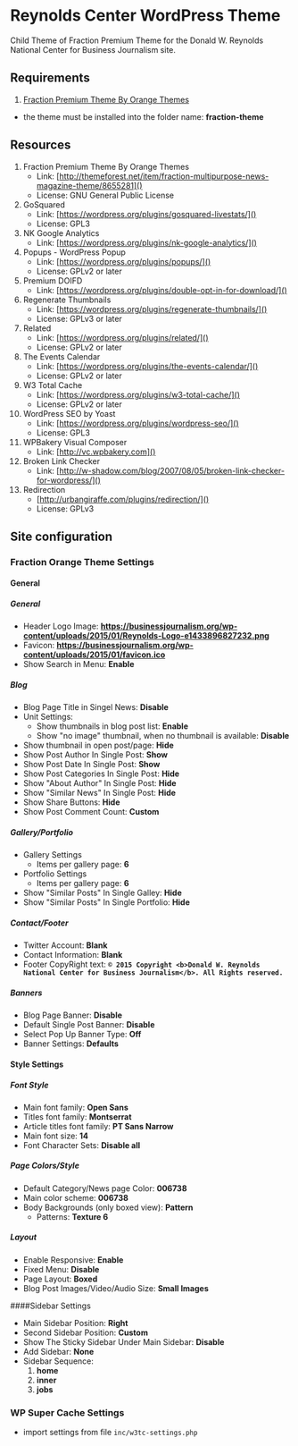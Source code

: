 Reynolds Center WordPress Theme
======

Child Theme of Fraction Premium Theme for the Donald W. Reynolds National Center for Business Journalism site.

## Requirements
1. [Fraction Premium Theme By Orange Themes](http://themeforest.net/item/fraction-multipurpose-news-magazine-theme/8655281)
- the theme must be installed into the folder name: **fraction-theme**

## Resources
1. Fraction Premium Theme By Orange Themes
    * Link: [http://themeforest.net/item/fraction-multipurpose-news-magazine-theme/8655281]()
    * License: GNU General Public License
1. GoSquared
    * Link: [https://wordpress.org/plugins/gosquared-livestats/]()
    * License: GPL3
1. NK Google Analytics
    * Link: [https://wordpress.org/plugins/nk-google-analytics/]()
1. Popups - WordPress Popup
    * Link: [https://wordpress.org/plugins/popups/]()
    * License: GPLv2 or later
1. Premium DOIFD
    * Link: [https://wordpress.org/plugins/double-opt-in-for-download/]()
1. Regenerate Thumbnails
    * Link: [https://wordpress.org/plugins/regenerate-thumbnails/]()
    * License: GPLv3 or later
1. Related
    * Link: [https://wordpress.org/plugins/related/]()
    * License: GPLv2 or later
1. The Events Calendar
    * Link: [https://wordpress.org/plugins/the-events-calendar/]()
    * License: GPLv2 or later
1. W3 Total Cache
    * Link: [https://wordpress.org/plugins/w3-total-cache/]()
    * License: GPLv2 or later
1. WordPress SEO by Yoast
    * Link: [https://wordpress.org/plugins/wordpress-seo/]()
    * License: GPL3
1. WPBakery Visual Composer
    * Link: [http://vc.wpbakery.com]()
1. Broken Link Checker
    * Link: [http://w-shadow.com/blog/2007/08/05/broken-link-checker-for-wordpress/]()
1. Redirection
    * [http://urbangiraffe.com/plugins/redirection/]()
    * License: GPLv3

## Site configuration

### Fraction Orange Theme Settings

#### General

##### General
* Header Logo Image: **https://businessjournalism.org/wp-content/uploads/2015/01/Reynolds-Logo-e1433896827232.png**
* Favicon: **https://businessjournalism.org/wp-content/uploads/2015/01/favicon.ico**
* Show Search in Menu: **Enable**

##### Blog
* Blog Page Title in Singel News: **Disable**
* Unit Settings:
	* Show thumbnails in blog post list: **Enable**
	* Show "no image" thumbnail, when no thumbnail is available: **Disable**
* Show thumbnail in open post/page: **Hide**
* Show Post Author In Single Post: **Show**
* Show Post Date In Single Post: **Show**
* Show Post Categories In Single Post: **Hide**
* Show "About Author" In Single Post: **Hide**
* Show "Similar News" In Single Post: **Hide**
* Show Share Buttons: **Hide**
* Show Post Comment Count: **Custom**

##### Gallery/Portfolio
* Gallery Settings
	* Items per gallery page: **6**
* Portfolio Settings
	* Items per gallery page: **6**
* Show "Similar Posts" In Single Galley: **Hide**
* Show "Similar Posts" In Single Portfolio: **Hide**

##### Contact/Footer
* Twitter Account: **Blank**
* Contact Information: **Blank**
* Footer CopyRight text: **`© 2015 Copyright <b>Donald W. Reynolds National Center for Business Journalism</b>. All Rights reserved.`**

##### Banners
* Blog Page Banner: **Disable**
* Default Single Post Banner: **Disable**
* Select Pop Up Banner Type: **Off**
* Banner Settings: **Defaults**

#### Style Settings

##### Font Style
* Main font family: **Open Sans**
* Titles font family: **Montserrat**
* Article titles font family: **PT Sans Narrow**
* Main font size: **14**
* Font Character Sets: **Disable all**

##### Page Colors/Style
* Default Category/News page Color: **006738**
* Main color scheme: **006738**
* Body Backgrounds (only boxed view): **Pattern**
	* Patterns: **Texture 6**

##### Layout
* Enable Responsive: **Enable**
* Fixed Menu: **Disable**
* Page Layout: **Boxed**
* Blog Post Images/Video/Audio Size: **Small Images**

####Sidebar Settings
* Main Sidebar Position: **Right**
* Second Sidebar Position: **Custom**
* Show The Sticky Sidebar Under Main Sidebar: **Disable**
* Add Sidebar: **None**
* Sidebar Sequence:
	1. **home**
	2. **inner**
	3. **jobs**


### WP Super Cache Settings
* import settings from file `inc/w3tc-settings.php`
